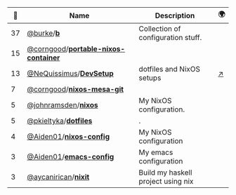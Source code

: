 |:star2: | Name | Description | 🌍|
|---|---|---|---|
|37|[@burke](https://github.com/burke)/[**b**](https://github.com/burke/b)|Collection of configuration stuff.||
|15|[@corngood](https://github.com/corngood)/[**portable-nixos-container**](https://github.com/corngood/portable-nixos-container)|||
|13|[@NeQuissimus](https://github.com/NeQuissimus)/[**DevSetup**](https://github.com/NeQuissimus/DevSetup)|dotfiles and NixOS setups|[:arrow_upper_right:](http://nequissimus.com/DevSetup)|
|7|[@corngood](https://github.com/corngood)/[**nixos-mesa-git**](https://github.com/corngood/nixos-mesa-git)|||
|5|[@johnramsden](https://github.com/johnramsden)/[**nixos**](https://github.com/johnramsden/nixos)|My NixOS configuration.||
|5|[@pkieltyka](https://github.com/pkieltyka)/[**dotfiles**](https://github.com/pkieltyka/dotfiles)|.||
|4|[@Aiden01](https://github.com/Aiden01)/[**nixos-config**](https://github.com/Aiden01/nixos-config)|My NixOS configuration||
|3|[@Aiden01](https://github.com/Aiden01)/[**emacs-config**](https://github.com/Aiden01/emacs-config)|My emacs configuration||
|3|[@aycanirican](https://github.com/aycanirican)/[**nixit**](https://github.com/aycanirican/nixit)|Build my haskell project using nix||

